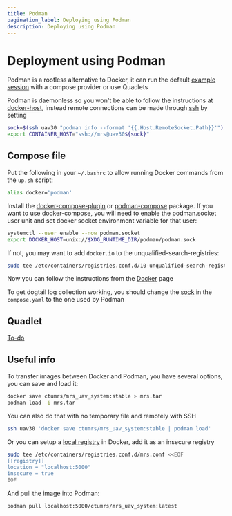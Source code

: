 ```yaml
---
title: Podman
pagination_label: Deploying using Podman
description: Deploying using Podman
---
```


# Deployment using Podman

Podman is a rootless alternative to Docker, it can run the default [example session](https://ctu-mrs.github.io/docs/deployment/docker/) with a compose provider or use Quadlets

Podman is daemonless so you won't be able to follow the instructions at [docker-host](https://ctu-mrs.github.io/docs/prerequisites/docker/docker-host), instead remote connections can be made through [ssh](https://ctu-mrs.github.io/docs/prerequisites/ssh/) by setting

```bash
sock=$(ssh uav30 "podman info --format '{{.Host.RemoteSocket.Path}}'")
export CONTAINER_HOST="ssh://mrs@uav30${sock}"
```

## Compose file

Put the following in your `~/.bashrc` to allow running Docker commands from the `up.sh` script:

```bash
alias docker='podman'
```

Install the [docker-compose-plugin](https://docs.docker.com/compose/install/linux/#install-using-the-repository) or [podman-compose](https://github.com/containers/podman-compose) package. If you want to use docker-compose, you will need to enable the podman.socket user unit and set docker socket environment variable for that user:

```bash
systemctl --user enable --now podman.socket
export DOCKER_HOST=unix://$XDG_RUNTIME_DIR/podman/podman.sock
```

If not, you may want to add `docker.io` to the unqualified-search-registries:

```bash
sudo tee /etc/containers/registries.conf.d/10-unqualified-search-registries.conf <<< 'unqualified-search-registries = ["docker.io"]'
```

Now you can follow the instructions from the [Docker](https://ctu-mrs.github.io/docs/deployment/docker/) page

To get dogtail log collection working, you should change the [sock](https://github.com/ctu-mrs/mrs_docker/blob/8a977d836bc94fc9d12a118e9602f6760c49b77c/deployment/ros2/lazydocker/uav30/compose.yaml#L115) in the `compose.yaml` to the one used by Podman

## Quadlet

[To-do](https://wiki.archlinux.org/title/Podman#Quadlet)

## Useful info

To transfer images between Docker and Podman, you have several options, you can save and load it:

```bash
docker save ctumrs/mrs_uav_system:stable > mrs.tar
podman load -i mrs.tar
```

You can also do that with no temporary file and remotely with SSH

```bash
ssh uav30 'docker save ctumrs/mrs_uav_system:stable | podman load'
```

Or you can setup a [local registry](https://ctu-mrs.github.io/docs/prerequisites/docker/registries#using-a-local-docker-registry) in Docker, add it as an insecure registry

```bash
sudo tee /etc/containers/registries.conf.d/mrs.conf <<EOF
[[registry]]
location = "localhost:5000"
insecure = true
EOF
```

And pull the image into Podman:

```bash
podman pull localhost:5000/ctumrs/mrs_uav_system:latest
```
